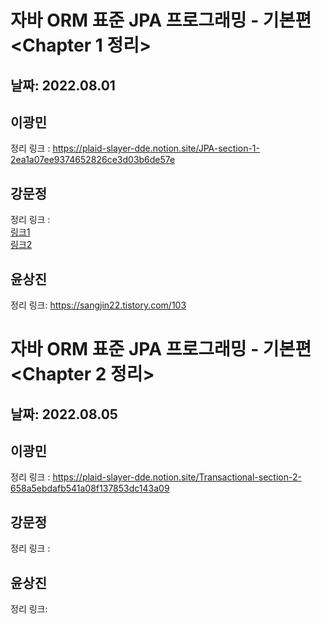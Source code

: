 # 자바 ORM 표준 JPA 프로그래밍 - 기본편 <Chapter 1 정리> 
## 날짜: 2022.08.01
## 이광민 
정리 링크 : https://plaid-slayer-dde.notion.site/JPA-section-1-2ea1a07ee9374652826ce3d03b6de57e
## 강문정
정리 링크 :<br> 
<a href="https://velog.io/@k_moonj/JPA%EC%9D%98-%EB%93%B1%EC%9E%A5-%EB%B0%B0%EA%B2%BD-feat.-%EA%B0%9D%EC%B2%B4-vs-%EA%B4%80%EA%B3%84%ED%98%95DB">링크1</a><br>
<a href="https://velog.io/@k_moonj/JPA%EB%9E%80-%EB%AC%B4%EC%97%87%EC%9D%B8%EA%B0%80">링크2</a>
## 윤상진 
정리 링크: https://sangjin22.tistory.com/103
# 자바 ORM 표준 JPA 프로그래밍 - 기본편 <Chapter 2 정리> 
## 날짜: 2022.08.05
## 이광민 
정리 링크 : https://plaid-slayer-dde.notion.site/Transactional-section-2-658a5ebdafb541a08f137853dc143a09
## 강문정
정리 링크 :
## 윤상진 
정리 링크: 
